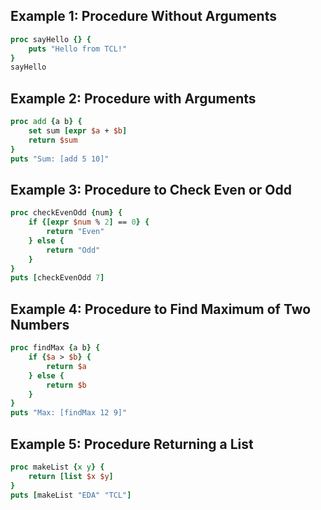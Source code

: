 ## Example 1: Procedure Without Arguments
```tcl
proc sayHello {} {
    puts "Hello from TCL!"
}
sayHello
```

## Example 2: Procedure with Arguments
```tcl
proc add {a b} {
    set sum [expr $a + $b]
    return $sum
}
puts "Sum: [add 5 10]"
```

## Example 3: Procedure to Check Even or Odd
```tcl
proc checkEvenOdd {num} {
    if {[expr $num % 2] == 0} {
        return "Even"
    } else {
        return "Odd"
    }
}
puts [checkEvenOdd 7]
```

## Example 4: Procedure to Find Maximum of Two Numbers
```tcl
proc findMax {a b} {
    if {$a > $b} {
        return $a
    } else {
        return $b
    }
}
puts "Max: [findMax 12 9]"
```

## Example 5: Procedure Returning a List
```tcl
proc makeList {x y} {
    return [list $x $y]
}
puts [makeList "EDA" "TCL"]
```
